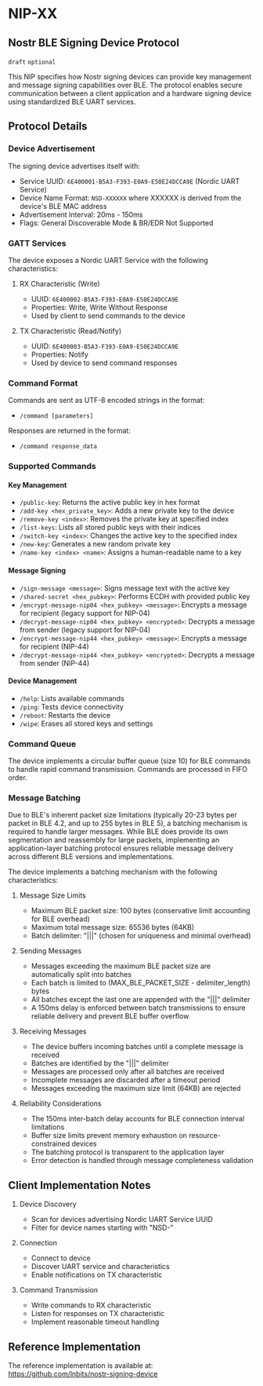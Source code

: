 NIP-XX
======

Nostr BLE Signing Device Protocol
---------------------------------

`draft` `optional`

This NIP specifies how Nostr signing devices can provide key management and message signing capabilities over BLE. The protocol enables secure communication between a client application and a hardware signing device using standardized BLE UART services.

## Protocol Details

### Device Advertisement
The signing device advertises itself with:
- Service UUID: `6E400001-B5A3-F393-E0A9-E50E24DCCA9E` (Nordic UART Service)
- Device Name Format: `NSD-XXXXXX` where XXXXXX is derived from the device's BLE MAC address
- Advertisement Interval: 20ms - 150ms
- Flags: General Discoverable Mode & BR/EDR Not Supported

### GATT Services
The device exposes a Nordic UART Service with the following characteristics:

1. RX Characteristic (Write)
   - UUID: `6E400002-B5A3-F393-E0A9-E50E24DCCA9E`
   - Properties: Write, Write Without Response
   - Used by client to send commands to the device

2. TX Characteristic (Read/Notify)
   - UUID: `6E400003-B5A3-F393-E0A9-E50E24DCCA9E`
   - Properties: Notify
   - Used by device to send command responses

### Command Format
Commands are sent as UTF-8 encoded strings in the format: 
- `/command [parameters]`

Responses are returned in the format:
- `/command response_data`

### Supported Commands

#### Key Management
- `/public-key`: Returns the active public key in hex format
- `/add-key <hex_private_key>`: Adds a new private key to the device
- `/remove-key <index>`: Removes the private key at specified index
- `/list-keys`: Lists all stored public keys with their indices
- `/switch-key <index>`: Changes the active key to the specified index
- `/new-key`: Generates a new random private key
- `/name-key <index> <name>`: Assigns a human-readable name to a key

#### Message Signing
- `/sign-message <message>`: Signs message text with the active key
- `/shared-secret <hex_pubkey>`: Performs ECDH with provided public key
- `/encrypt-message-nip04 <hex_pubkey> <message>`: Encrypts a message for recipient (legacy support for NIP-04)
- `/decrypt-message-nip04 <hex_pubkey> <encrypted>`: Decrypts a message from sender (legacy support for NIP-04)
- `/encrypt-message-nip44 <hex_pubkey> <message>`: Encrypts a message for recipient (NIP-44)
- `/decrypt-message-nip44 <hex_pubkey> <encrypted>`: Decrypts a message from sender (NIP-44)
  
#### Device Management  
- `/help`: Lists available commands
- `/ping`: Tests device connectivity
- `/reboot`: Restarts the device
- `/wipe`: Erases all stored keys and settings

### Command Queue
The device implements a circular buffer queue (size 10) for BLE commands to handle rapid command transmission. Commands are processed in FIFO order.

### Message Batching
Due to BLE's inherent packet size limitations (typically 20-23 bytes per packet in BLE 4.2, and up to 255 bytes in BLE 5), a batching mechanism is required to handle larger messages. While BLE does provide its own segmentation and reassembly for large packets, implementing an application-layer batching protocol ensures reliable message delivery across different BLE versions and implementations.

The device implements a batching mechanism with the following characteristics:

1. Message Size Limits
   - Maximum BLE packet size: 100 bytes (conservative limit accounting for BLE overhead)
   - Maximum total message size: 65536 bytes (64KB)
   - Batch delimiter: "|||" (chosen for uniqueness and minimal overhead)

2. Sending Messages
   - Messages exceeding the maximum BLE packet size are automatically split into batches
   - Each batch is limited to (MAX_BLE_PACKET_SIZE - delimiter_length) bytes
   - All batches except the last one are appended with the "|||" delimiter
   - A 150ms delay is enforced between batch transmissions to ensure reliable delivery and prevent BLE buffer overflow

3. Receiving Messages
   - The device buffers incoming batches until a complete message is received
   - Batches are identified by the "|||" delimiter
   - Messages are processed only after all batches are received
   - Incomplete messages are discarded after a timeout period
   - Messages exceeding the maximum size limit (64KB) are rejected

4. Reliability Considerations
   - The 150ms inter-batch delay accounts for BLE connection interval limitations
   - Buffer size limits prevent memory exhaustion on resource-constrained devices
   - The batching protocol is transparent to the application layer
   - Error detection is handled through message completeness validation

## Client Implementation Notes

1. Device Discovery
   - Scan for devices advertising Nordic UART Service UUID
   - Filter for device names starting with "NSD-"

2. Connection
   - Connect to device
   - Discover UART service and characteristics
   - Enable notifications on TX characteristic

3. Command Transmission
   - Write commands to RX characteristic
   - Listen for responses on TX characteristic
   - Implement reasonable timeout handling

## Reference Implementation

The reference implementation is available at:
https://github.com/lnbits/nostr-signing-device